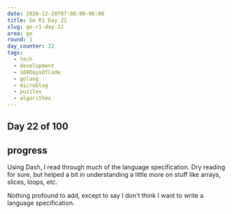 ```yaml
---
date: 2020-12-28T07:00:00-06:00
title: Go R1 Day 22
slug: go-r1-day-22
area: go
round: 1
day_counter: 22
tags:
  - tech
  - development
  - 100DaysOfCode
  - golang
  - microblog
  - puzzles
  - algorithms
---
```


## Day 22 of 100

## progress

Using Dash, I read through much of the language specification.
Dry reading for sure, but helped a bit in understanding a little more on stuff like arrays, slices, loops, etc.

Nothing profound to add, except to say I don't think I want to write a language specification.
